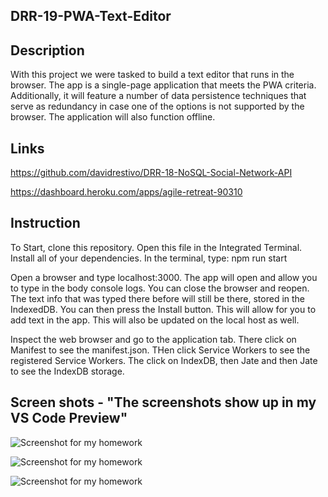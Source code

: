 ## DRR-19-PWA-Text-Editor

## Description
With this project we were tasked to build a text editor that runs in the browser. The app is a single-page application that meets the PWA criteria. Additionally, it will feature a number of data persistence techniques that serve as redundancy in case one of the options is not supported by the browser. The application will also function offline.

## Links

https://github.com/davidrestivo/DRR-18-NoSQL-Social-Network-API

https://dashboard.heroku.com/apps/agile-retreat-90310


## Instruction

To Start, clone this repository. Open this file in the Integrated Terminal. Install all of your dependencies. In the terminal, type: npm run start

Open a browser and type localhost:3000. The app will open and allow you to type in the body console logs. You can close the browser and reopen. The text info that was typed there before will still be there, stored in the IndexedDB.
You can then press the Install button. This will allow for you to add text in the app. This will also be updated on the local host as well.

Inspect the web browser and go to the application tab. There click on Manifest to see the manifest.json. THen click Service Workers to see the registered Service Workers. The click on IndexDB, then Jate and then Jate to see the IndexDB storage.

## Screen shots - "The screenshots show up in my VS Code Preview"

![Screenshot for my homework](./client/dist/assets/images/DRR-19-PWA-indexDB.png)

![Screenshot for my homework](/homework/DRR---19-PWA-Text-Editor/client/dist/assets/images/DRR-19-PWA-Manifest.png)

![Screenshot for my homework](/homework/DRR---19-PWA-Text-Editor/client/dist/assets/images/DRR-19-PWA-Service-Workers.png)










